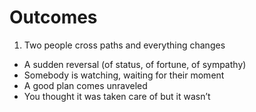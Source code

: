 # Outcomes

1. Two people cross paths and everything changes
- A sudden reversal (of status, of fortune, of sympathy)
- Somebody is watching, waiting for their moment
- A good plan comes unraveled
- You thought it was taken care of but it wasn’t
